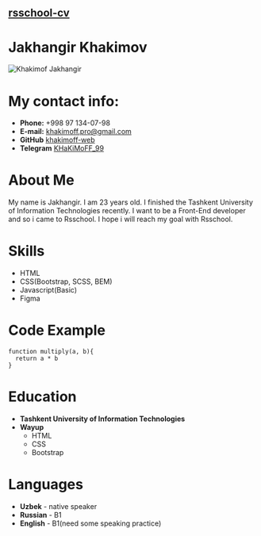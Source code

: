 ## [rsschool-cv]()

# Jakhangir Khakimov
![Khakimof Jakhangir](/image.jpg)
# My contact info:
* **Phone:** +998 97 134-07-98
* **E-mail:** [khakimoff.pro@gmail.com]()
* **GitHub** [khakimoff-web]()
* **Telegram** [KHaKiMoFF_99](https://t.me/KHaKiMoFF_99)
# About Me
My name is Jakhangir. I am 23 years old. I finished the Tashkent University of Information Technologies recently. I want to be a Front-End developer and so i came to Rsschool. I hope i will reach my goal	with Rsschool.
# Skills
* HTML
* CSS(Bootstrap, SCSS, BEM)
* Javascript(Basic)
* Figma
# Code Example
```
function multiply(a, b){
  return a * b
}
```
# Education
* **Tashkent University of Information Technologies**
* **Wayup**
	* HTML
	* CSS
	* Bootstrap
# Languages
* **Uzbek** - native speaker
* **Russian** - B1
* **English** - B1(need some speaking practice)
